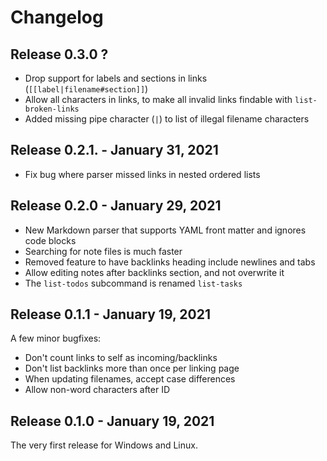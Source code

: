 # Changelog


## Release 0.3.0 ?

- Drop support for labels and sections in links (`[[label|filename#section]]`)
- Allow all characters in links, to make all invalid links findable with `list-broken-links`
- Added missing pipe character (`|`) to list of illegal filename characters

## Release 0.2.1. - January 31, 2021

- Fix bug where parser missed links in nested ordered lists

## Release 0.2.0 - January 29, 2021

- New Markdown parser that supports YAML front matter and ignores code blocks
- Searching for note files is much faster
- Removed feature to have backlinks heading include newlines and tabs
- Allow editing notes after backlinks section, and not overwrite it
- The `list-todos` subcommand is renamed `list-tasks`

## Release 0.1.1 - January 19, 2021

A few minor bugfixes:

- Don't count links to self as incoming/backlinks
- Don't list backlinks more than once per linking page
- When updating filenames, accept case differences
- Allow non-word characters after ID

## Release 0.1.0 - January 19, 2021

The very first release for Windows and Linux.
